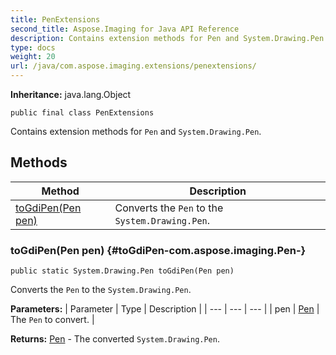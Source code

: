 ```yaml
---
title: PenExtensions
second_title: Aspose.Imaging for Java API Reference
description: Contains extension methods for Pen and System.Drawing.Pen.
type: docs
weight: 20
url: /java/com.aspose.imaging.extensions/penextensions/
---
```

**Inheritance:**
java.lang.Object
```
public final class PenExtensions
```

Contains extension methods for `Pen` and `System.Drawing.Pen`.
## Methods

| Method | Description |
| --- | --- |
| [toGdiPen(Pen pen)](#toGdiPen-com.aspose.imaging.Pen-) | Converts the `Pen` to the `System.Drawing.Pen`. |
### toGdiPen(Pen pen) {#toGdiPen-com.aspose.imaging.Pen-}
```
public static System.Drawing.Pen toGdiPen(Pen pen)
```


Converts the `Pen` to the `System.Drawing.Pen`.

**Parameters:**
| Parameter | Type | Description |
| --- | --- | --- |
| pen | [Pen](../../com.aspose.imaging/pen) | The `Pen` to convert. |

**Returns:**
[Pen](../../com.aspose.ms.system.drawing/pen) - The converted `System.Drawing.Pen`.
